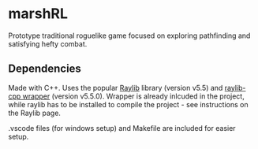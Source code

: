 # marshRL
Prototype traditional roguelike game focused on exploring pathfinding and satisfying hefty combat. 

## Dependencies
Made with C++. Uses the popular [Raylib](https://github.com/raysan5/raylib) library (version v5.5) and [raylib-cpp wrapper](https://github.com/RobLoach/raylib-cpp) (version v5.5.0).
Wrapper is already inlcuded in the project, while raylib has to be installed to compile the project - see instructions on the Raylib page.

.vscode files (for windows setup) and Makefile are included for easier setup.
